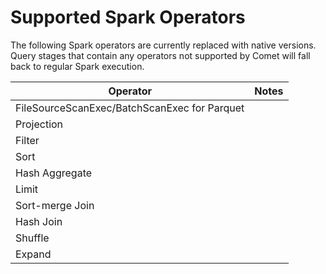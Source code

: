 <!---
  Licensed to the Apache Software Foundation (ASF) under one
  or more contributor license agreements.  See the NOTICE file
  distributed with this work for additional information
  regarding copyright ownership.  The ASF licenses this file
  to you under the Apache License, Version 2.0 (the
  "License"); you may not use this file except in compliance
  with the License.  You may obtain a copy of the License at

    http://www.apache.org/licenses/LICENSE-2.0

  Unless required by applicable law or agreed to in writing,
  software distributed under the License is distributed on an
  "AS IS" BASIS, WITHOUT WARRANTIES OR CONDITIONS OF ANY
  KIND, either express or implied.  See the License for the
  specific language governing permissions and limitations
  under the License.
-->

# Supported Spark Operators

The following Spark operators are currently replaced with native versions. Query stages that contain any operators
not supported by Comet will fall back to regular Spark execution.

| Operator                                     | Notes |
| -------------------------------------------- | ----- |
| FileSourceScanExec/BatchScanExec for Parquet |       |
| Projection                                   |       |
| Filter                                       |       |
| Sort                                         |       |
| Hash Aggregate                               |       |
| Limit                                        |       |
| Sort-merge Join                              |       |
| Hash Join                                    |       |
| Shuffle                                      |       |
| Expand                                       |       |
